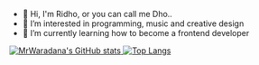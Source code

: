 - 👋 Hi, I'm Ridho, or you can call me Dho..
- 👀 I’m interested in programming, music and creative design
- 🌱 I’m currently learning how to become a frontend developer

<!---
MrWaradana/MrWaradana is a ✨ special ✨ repository because its `README.md` (this file) appears on your GitHub profile.
You can click the Preview link to take a look at your changes.
--->
[![MrWaradana's GitHub stats](https://github-readme-stats.vercel.app/api?username=MrWaradana&show_icons=true&theme=chartreuse-dark)
](https://github.com/anuraghazra/github-readme-stats)[![Top Langs](https://github-readme-stats.vercel.app/api/top-langs/?username=MrWaradana&show_icons=true&theme=chartreuse-dark&hide=ruby,shell)](https://github.com/anuraghazra/github-readme-stats)


